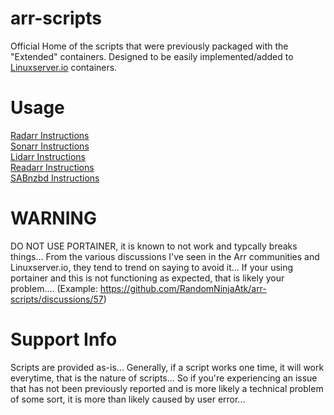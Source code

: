 # arr-scripts
Official Home of the scripts that were previously packaged with the "Extended" containers. Designed to be easily implemented/added to [Linuxserver.io](https://www.linuxserver.io/) containers.

# Usage
 [Radarr Instructions](https://github.com/RandomNinjaAtk/arr-scripts/tree/main/radarr/readme.md)<br>
 [Sonarr Instructions](https://github.com/RandomNinjaAtk/arr-scripts/tree/main/sonarr/readme.md)<br>
 [Lidarr Instructions](https://github.com/RandomNinjaAtk/arr-scripts/tree/main/lidarr/readme.md)<br>
 [Readarr Instructions](https://github.com/RandomNinjaAtk/arr-scripts/tree/main/readarr/readme.md)<br>
 [SABnzbd Instructions](https://github.com/RandomNinjaAtk/arr-scripts/tree/main/sabnzbd#/readme.md)

# WARNING
DO NOT USE PORTAINER, it is known to not work and typcally breaks things... From the various discussions I've seen in the Arr communities and Linuxserver.io, they tend to trend on saying to avoid it... If your using portainer and this is not functioning as expected, that is likely your problem.... (Example: https://github.com/RandomNinjaAtk/arr-scripts/discussions/57)

# Support Info
Scripts are provided as-is... Generally, if a script works one time, it will work everytime, that is the nature of scripts... So if you're experiencing an issue that has not been previously reported and is more likely a technical problem of some sort, it is more than likely caused by user error... 
